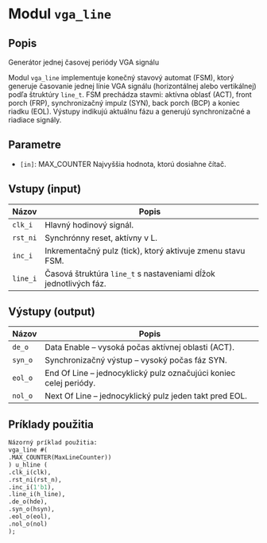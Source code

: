 # Modul `vga_line`

## Popis

Generátor jednej časovej periódy VGA signálu

Modul `vga_line` implementuje konečný stavový automat (FSM), ktorý generuje
časovanie jednej línie VGA signálu (horizontálnej alebo vertikálnej) podľa
štruktúry `line_t`. FSM prechádza stavmi: aktívna oblasť (ACT), front porch (FRP),
synchronizačný impulz (SYN), back porch (BCP) a koniec riadku (EOL).
Výstupy indikujú aktuálnu fázu a generujú synchronizačné a riadiace signály.

## Parametre

- `[in]`: MAX_COUNTER        Najvyššia hodnota, ktorú dosiahne čítač.

## Vstupy (input)

| Názov | Popis |
|-------|--------|
| `clk_i` | Hlavný hodinový signál. |
| `rst_ni` | Synchrónny reset, aktívny v L. |
| `inc_i` | Inkrementačný pulz (tick), ktorý aktivuje zmenu stavu FSM. |
| `line_i` | Časová štruktúra `line_t` s nastaveniami dĺžok jednotlivých fáz. |

## Výstupy (output)

| Názov | Popis |
|-------|--------|
| `de_o` | Data Enable – vysoká počas aktívnej oblasti (ACT). |
| `syn_o` | Synchronizačný výstup – vysoký počas fáz SYN. |
| `eol_o` | End Of Line – jednocyklický pulz označujúci koniec celej periódy. |
| `nol_o` | Next Of Line – jednocyklický pulz jeden takt pred EOL. |

## Príklady použitia

```systemverilog
Názorný príklad použitia:
vga_line #(
.MAX_COUNTER(MaxLineCounter))
) u_hline (
.clk_i(clk),
.rst_ni(rst_n),
.inc_i(1'b1),
.line_i(h_line),
.de_o(hde),
.syn_o(hsyn),
.eol_o(eol),
.nol_o(nol)
);
```

